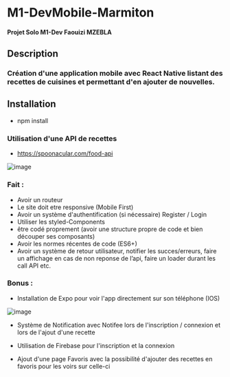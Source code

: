 # M1-DevMobile-Marmiton

#### Projet Solo M1-Dev Faouizi MZEBLA

## Description
### Création d'une application mobile avec React Native listant des recettes de cuisines et permettant d'en ajouter de nouvelles.

## Installation
- npm install

### Utilisation d'une API de recettes

- https://spoonacular.com/food-api

![image](https://user-images.githubusercontent.com/56970054/226371872-bff8c911-4825-4a2d-9f2b-ea1b81714912.png)

### Fait : 
- Avoir un routeur
- Le site doit etre responsive (Mobile First)
- Avoir un système d'authentification (si nécessaire) Register / Login
- Utiliser les styled-Components
- être codé proprement (avoir une structure propre de code et bien découper ses composants)
- Avoir les normes récentes de code (ES6+)
- Avoir un système de retour utilisateur, notifier les succes/erreurs, faire un affichage en cas de non reponse de l’api, faire un loader durant les call API etc.

### Bonus :
- Installation de Expo pour voir l'app directement sur son téléphone (IOS)

![image](https://user-images.githubusercontent.com/56970054/226328718-3b9f3c69-ac53-475e-8593-2ab2335eca59.png)

- Système de Notification avec Notifee lors de l'inscription / connexion et lors de l'ajout d'une recette

- Utilisation de Firebase pour l'inscription et la connexion

- Ajout d'une page Favoris avec la possibilité d'ajouter des recettes en favoris pour les voirs sur celle-ci



